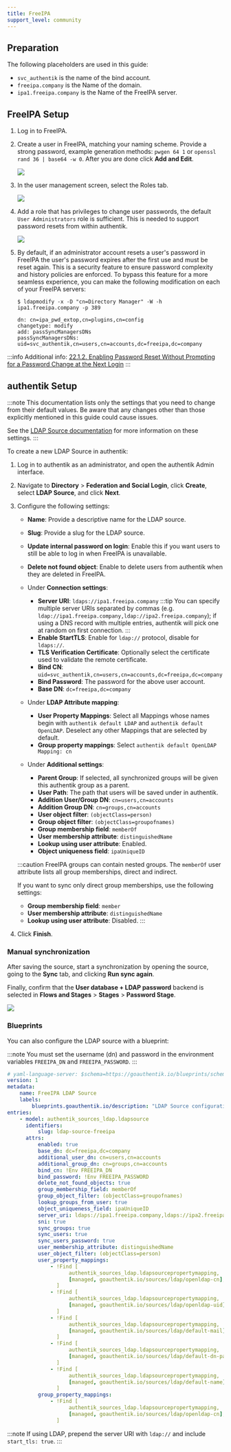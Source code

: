 ```yaml
---
title: FreeIPA
support_level: community
---
```


## Preparation

The following placeholders are used in this guide:

- `svc_authentik` is the name of the bind account.
- `freeipa.company` is the Name of the domain.
- `ipa1.freeipa.company` is the Name of the FreeIPA server.

## FreeIPA Setup

1. Log in to FreeIPA.

2. Create a user in FreeIPA, matching your naming scheme. Provide a strong password, example generation methods: `pwgen 64 1` or `openssl rand 36 | base64 -w 0`. After you are done click **Add and Edit**.

    ![](./user_create.png)

3. In the user management screen, select the Roles tab.

    ![](./user_roles.png)

4. Add a role that has privileges to change user passwords, the default `User Administrators` role is sufficient. This is needed to support password resets from within authentik.

    ![](./add_user_role.png)

5. By default, if an administrator account resets a user's password in FreeIPA the user's password expires after the first use and must be reset again. This is a security feature to ensure password complexity and history policies are enforced. To bypass this feature for a more seamless experience, you can make the following modification on each of your FreeIPA servers:

    ```
    $ ldapmodify -x -D "cn=Directory Manager" -W -h ipa1.freeipa.company -p 389

    dn: cn=ipa_pwd_extop,cn=plugins,cn=config
    changetype: modify
    add: passSyncManagersDNs
    passSyncManagersDNs: uid=svc_authentik,cn=users,cn=accounts,dc=freeipa,dc=company
    ```

:::info
Additional info: [22.1.2. Enabling Password Reset Without Prompting for a Password Change at the Next Login](https://access.redhat.com/documentation/en-us/red_hat_enterprise_linux/7/html/linux_domain_identity_authentication_and_policy_guide/user-authentication#user-passwords-no-expiry)
:::

## authentik Setup

:::note
This documentation lists only the settings that you need to change from their default values. Be aware that any changes other than those explicitly mentioned in this guide could cause issues.

See the [LDAP Source documentation](../../protocols/ldap) for more information on these settings.
:::

To create a new LDAP Source in authentik:

1. Log in to authentik as an administrator, and open the authentik Admin interface.
2. Navigate to **Directory** > **Federation and Social Login**, click **Create**, select **LDAP Source**, and click **Next**.
3. Configure the following settings:
    - **Name**: Provide a descriptive name for the LDAP source.
    - **Slug**: Provide a slug for the LDAP source.
    - **Update internal password on login**: Enable this if you want users to still be able to log in when FreeIPA is unavailable.
    - **Delete not found object**: Enable to delete users from authentik when they are deleted in FreeIPA.

    - Under **Connection settings**:
        - **Server URI**: `ldaps://ipa1.freeipa.company`
          :::tip
          You can specify multiple server URIs separated by commas (e.g. `ldap://ipa1.freeipa.company,ldap://ipa2.freeipa.company`); if using a DNS record with multiple entries, authentik will pick one at random on first connection.
          :::
        - **Enable StartTLS**: Enable for `ldap://` protocol, disable for `ldaps://`.
        - **TLS Verification Certificate**: Optionally select the certificate used to validate the remote certificate.
        - **Bind CN**: `uid=svc_authentik,cn=users,cn=accounts,dc=freeipa,dc=company`
        - **Bind Password**: The password for the above user account.
        - **Base DN**: `dc=freeipa,dc=company`

    - Under **LDAP Attribute mapping**:
        - **User Property Mappings**: Select all Mappings whose names begin with `authentik default LDAP` and `authentik default OpenLDAP`. Deselect any other Mappings that are selected by default.
        - **Group property mappings**: Select `authentik default OpenLDAP Mapping: cn`

    - Under **Additional settings**:
        - **Parent Group**: If selected, all synchronized groups will be given this authentik group as a parent.
        - **User Path**: The path that users will be saved under in authentik.
        - **Addition User/Group DN**: `cn=users,cn=accounts`
        - **Addition Group DN**: `cn=groups,cn=accounts`
        - **User object filter**: `(objectClass=person)`
        - **Group object filter**: `(objectClass=groupofnames)`
        - **Group membership field**: `memberOf`
        - **User membership attribute**: `distinguishedName`
        - **Lookup using user attribute**: Enabled.
        - **Object uniqueness field**: `ipaUniqueID`

    :::caution
    FreeIPA groups can contain nested groups. The `memberOf` user attribute lists all group memberships, direct and indirect.

    If you want to sync only direct group memberships, use the following settings:
    - **Group membership field**: `member`
    - **User membership attribute**: `distinguishedName`
    - **Lookup using user attribute**: Disabled.
      :::

4. Click **Finish**.

### Manual synchronization

After saving the source, start a synchronization by opening the source, going to the **Sync** tab, and clicking **Run sync again**.

Finally, confirm that the **User database + LDAP password** backend is selected in **Flows and Stages** > **Stages** > **Password Stage**.

![](./password_stage.png)

### Blueprints

You can also configure the LDAP source with a blueprint:

:::note
You must set the username (dn) and password in the environment variables `FREEIPA_DN` and `FREEIPA_PASSWORD`.
:::

```yaml
# yaml-language-server: $schema=https://goauthentik.io/blueprints/schema.json
version: 1
metadata:
    name: FreeIPA LDAP Source
    labels:
        blueprints.goauthentik.io/description: "LDAP Source configuration for FreeIPA"
entries:
    - model: authentik_sources_ldap.ldapsource
      identifiers:
          slug: ldap-source-freeipa
      attrs:
          enabled: true
          base_dn: dc=freeipa,dc=company
          additional_user_dn: cn=users,cn=accounts
          additional_group_dn: cn=groups,cn=accounts
          bind_cn: !Env FREEIPA_DN
          bind_password: !Env FREEIPA_PASSWORD
          delete_not_found_objects: true
          group_membership_field: memberOf
          group_object_filter: (objectClass=groupofnames)
          lookup_groups_from_user: true
          object_uniqueness_field: ipaUniqueID
          server_uri: ldaps://ipa1.freeipa.company,ldaps://ipa2.freeipa.company
          sni: true
          sync_groups: true
          sync_users: true
          sync_users_password: true
          user_membership_attribute: distinguishedName
          user_object_filter: (objectClass=person)
          user_property_mappings:
              - !Find [
                    authentik_sources_ldap.ldapsourcepropertymapping,
                    [managed, goauthentik.io/sources/ldap/openldap-cn],
                ]
              - !Find [
                    authentik_sources_ldap.ldapsourcepropertymapping,
                    [managed, goauthentik.io/sources/ldap/openldap-uid],
                ]
              - !Find [
                    authentik_sources_ldap.ldapsourcepropertymapping,
                    [managed, goauthentik.io/sources/ldap/default-mail],
                ]
              - !Find [
                    authentik_sources_ldap.ldapsourcepropertymapping,
                    [managed, goauthentik.io/sources/ldap/default-dn-path],
                ]
              - !Find [
                    authentik_sources_ldap.ldapsourcepropertymapping,
                    [managed, goauthentik.io/sources/ldap/default-name],
                ]
          group_property_mappings:
              - !Find [
                    authentik_sources_ldap.ldapsourcepropertymapping,
                    [managed, goauthentik.io/sources/ldap/openldap-cn],
                ]
```

:::note
If using LDAP, prepend the server URI with `ldap://` and include `start_tls: true`.
:::
